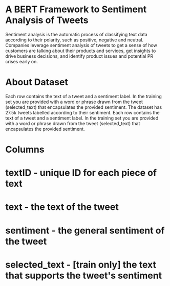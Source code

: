 # A BERT Framework to Sentiment Analysis of Tweets

Sentiment analysis is the automatic process of classifying text data according to their polarity, such as positive, negative and neutral. Companies leverage sentiment analysis of tweets to get a sense of how customers are talking about their products and services, get insights to drive business decisions, and identify product issues and potential PR crises early on.

# About Dataset

Each row contains the text of a tweet and a sentiment label. In the training set you are provided with a word or phrase drawn from the tweet (selected_text) that encapsulates the provided sentiment. The dataset has 27.5k tweets labelled according to their sentiment. Each row contains the text of a tweet and a sentiment label. In the training set you are provided with a word or phrase drawn from the tweet (selected_text) that encapsulates the provided sentiment.

# Columns

  # textID - unique ID for each piece of text
  # text - the text of the tweet
  # sentiment - the general sentiment of the tweet
  # selected_text - [train only] the text that supports the tweet's sentiment
